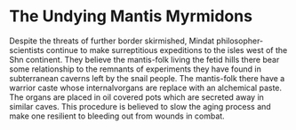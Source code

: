# The Undying Mantis Myrmidons

Despite the threats of further border skirmished, Mindat philosopher-scientists continue to make surreptitious expeditions to the isles west of the Shn continent.  They believe the mantis-folk living the fetid hills there bear some relationship to the remnants of experiments they have found in subterranean caverns left by the snail
people.  The mantis-folk there have a warrior caste whose internalvorgans are replace with an alchemical paste.  The organs are placed in oil covered pots which are secreted away in similar caves. This procedure is believed to slow the aging process and make one resilient to bleeding out from wounds in combat.